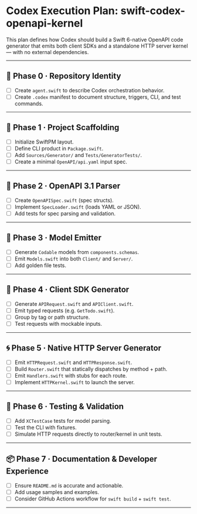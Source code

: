 # Codex Execution Plan: swift-codex-openapi-kernel

This plan defines how Codex should build a Swift 6-native OpenAPI code generator that emits both client SDKs and a standalone HTTP server kernel — with no external dependencies.

---

## 🪪 Phase 0 · Repository Identity

- [ ] Create `agent.swift` to describe Codex orchestration behavior.
- [ ] Create `.codex` manifest to document structure, triggers, CLI, and test commands.

---

## 🧱 Phase 1 · Project Scaffolding

- [ ] Initialize SwiftPM layout.
- [ ] Define CLI product in `Package.swift`.
- [ ] Add `Sources/Generator/` and `Tests/GeneratorTests/`.
- [ ] Create a minimal `OpenAPI/api.yaml` input spec.

---

## 📜 Phase 2 · OpenAPI 3.1 Parser

- [ ] Create `OpenAPISpec.swift` (spec structs).
- [ ] Implement `SpecLoader.swift` (loads YAML or JSON).
- [ ] Add tests for spec parsing and validation.

---

## 🧬 Phase 3 · Model Emitter

- [ ] Generate `Codable` models from `components.schemas`.
- [ ] Emit `Models.swift` into both `Client/` and `Server/`.
- [ ] Add golden file tests.

---

## 🔌 Phase 4 · Client SDK Generator

- [ ] Generate `APIRequest.swift` and `APIClient.swift`.
- [ ] Emit typed requests (e.g. `GetTodo.swift`).
- [ ] Group by tag or path structure.
- [ ] Test requests with mockable inputs.

---

## 🌀 Phase 5 · Native HTTP Server Generator

- [ ] Emit `HTTPRequest.swift` and `HTTPResponse.swift`.
- [ ] Build `Router.swift` that statically dispatches by method + path.
- [ ] Emit `Handlers.swift` with stubs for each route.
- [ ] Implement `HTTPKernel.swift` to launch the server.

---

## 🧪 Phase 6 · Testing & Validation

- [ ] Add `XCTestCase` tests for model parsing.
- [ ] Test the CLI with fixtures.
- [ ] Simulate HTTP requests directly to router/kernel in unit tests.

---

## 📦 Phase 7 · Documentation & Developer Experience

- [ ] Ensure `README.md` is accurate and actionable.
- [ ] Add usage samples and examples.
- [ ] Consider GitHub Actions workflow for `swift build` + `swift test`.

---
